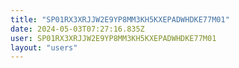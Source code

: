 ```yaml
---
title: "SP01RX3XRJJW2E9YP8MM3KH5KXEPADWHDKE77M01"
date: 2024-05-03T07:27:16.835Z
user: SP01RX3XRJJW2E9YP8MM3KH5KXEPADWHDKE77M01
layout: "users"
---
```

    